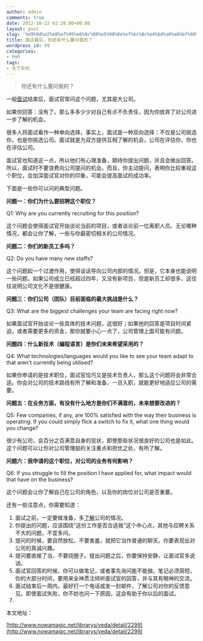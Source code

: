 ```yaml
---
author: admin
comments: true
date: 2012-10-22 02:28:00+00:00
layout: post
slug: '%e9%9d%a2%e8%af%95%e6%9c%80%e5%90%8e%ef%bc%8c%e4%bd%a0%e8%bf%98%e6%9c%89%e4%bb%80%e4%b9%88%e8%a6%81%e9%97%ae%e6%88%91%e7%9a%84%ef%bc%9f'
title: 面试最后，你还有什么要问我的？
wordpress_id: 99
categories:
- PHP
tags:
- 天下杂侃
---
```





<blockquote>

> 
> 
你还有什么要问我的？
> 
> 
</blockquote>




一般[面试](http://www.nowamagic.net/librarys/veda/tag/%E9%9D%A2%E8%AF%95)结束后，面试官常问这个问题，尤其是大公司。




如果你回答：没有了。那么多多少少对自己有点不负责任，因为你放弃了对公司进一步了解的机会。




很多人将面试看作一种单向选择，事实上，面试是一种双向选择：不仅是公司挑选你，也是你挑选公司。面试就是为双方提供互相了解的机会，公司在评估你，你也在评估公司。




面试官也知道这一点，所以他们有心理准备，期待你提出问题，并且会做出回答。所以，面试时不要浪费向公司提问的机会。而且，你主动提问，表明你比较重视这个职位，会加深面试官对你的印象，可能会提高面试的成功率。




下面是一些你可以问的典型问题。




**问题一：你们为什么要招聘这个职位？**




Q1: Why are you currently recruiting for this position?




这个问题会使得面试官开始谈论当前的项目，或者谈论前一位离职人员。无论哪种情况，都会让你了解，一些与你最密切相关的公司情况。




**问题二：你们的新员工多吗？**




Q2: Do you have many new staffs?




这个问题起一个过渡作用，使得谈话导向公司内部的情况。但是，它本身也能说明一些问题。如果公司成立已经超过四年，又没有新项目，但是新员工却很多，这往往说明公司文化不是很健康。




**问题三：你们公司（团队）目前面临的最大挑战是什么？**




Q3: What are the biggest challenges your team are facing right now?




如果面试官开始谈论一些具体的技术问题，这很好；如果他的回答是项目时间紧迫，或者需要更多的资金，那你就要小心一点了，公司管理上面可能有问题。




**问题四：什么新技术（编程语言）是你们未来希望采用的？**




Q4: What technologies/languages would you like to see your team adapt to that aren't currently being utilised?




如果你申请的是技术职位，面试官恰巧又是技术负责人，那么这个问题将会非常合适。你会对公司的技术路线有所了解和准备，一旦入职，就能更好地适应公司的需要。




**问题五：在业务方面，有没有什么地方是你们不满意的，未来想要改进的？**




Q5: Few companies, if any, are 100% satisfied with the way their business is operating. If you could simply flick a switch to fix it, what one thing would you change?




很少有公司，会百分之百满意自身的现状，即使那些状况很良好的公司也是如此。这个问题可以让你对公司管理层的关注重点和担忧之处，有所了解。




**问题六：我申请的这个职位，对公司的业务有何影响？**




Q6: If you struggle to fill the position I have applied for, what impact would that have on the business?




这个问题会让你了解自己在公司的角色，以及你的岗位对公司是否重要。




还有一些注意点，你需要知道：






  1. 面试之前，一定要做准备，多[了解](http://www.nowamagic.net/librarys/veda/tag/%E4%BA%86%E8%A7%A3)公司的情况。
  2. 你提出的问题，应该围绕“这份工作是否合适我”这个中心点，其他与应聘关系不大的问题，不宜多问。
  3. 提问的时候，要自然放松，不要害羞，就把它当作普通的聊天。你要表现出对公司的真诚兴趣。
  4. 提问要直接了当，不要绕圈子。提出问题之后，你要保持安静，让面试官多说话。
  5. 面试官回答的时候，你可以做笔记，或者事先询问能不能做。笔记必须简短，你的大部分时间，要用来全神贯注倾听面试官的回答，并与其有眼神的交流。
  6. 面试结束后一周内，最好打一个电话或发一封邮件，了解公司对你的反馈意见。即使面试失败，你不妨也问一下原因，这会有助于你以后的面试。
  7. 


本文地址：




[http://www.nowamagic.net/librarys/veda/detail/2299](http://www.nowamagic.net/librarys/veda/detail/2299)





